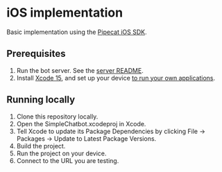 # iOS implementation

Basic implementation using the [Pipecat iOS SDK](https://docs.pipecat.ai/client/ios/introduction).

## Prerequisites

1. Run the bot server. See the [server README](../../README).
2. Install [Xcode 15](https://developer.apple.com/xcode/), and set up your device [to run your own applications](https://developer.apple.com/documentation/xcode/distributing-your-app-to-registered-devices).

## Running locally

1. Clone this repository locally.
2. Open the SimpleChatbot.xcodeproj in Xcode.
3. Tell Xcode to update its Package Dependencies by clicking File -> Packages -> Update to Latest Package Versions.
4. Build the project.
5. Run the project on your device.
6. Connect to the URL you are testing.

